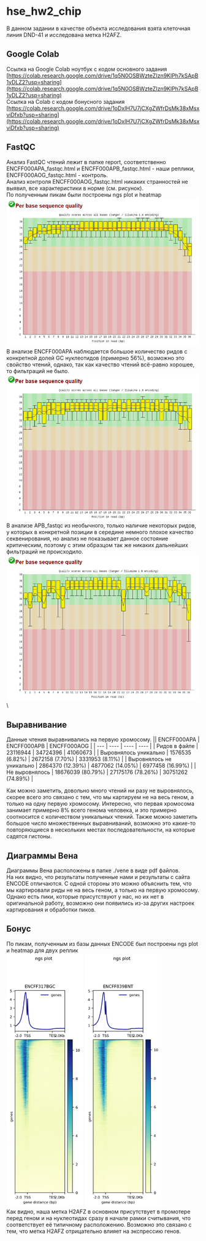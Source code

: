 # hse_hw2_chip
В данном задании в качестве объекта исследования взята клеточная линия DND-41 и исследована метка H2AFZ.
## Google Colab
Ссылка на Google Colab ноутбук с кодом основного задания
[https://colab.research.google.com/drive/1q5N0OSBWzteZIzn9KlPh7kSApB1yDLZ2?usp=sharing](https://colab.research.google.com/drive/1q5N0OSBWzteZIzn9KlPh7kSApB1yDLZ2?usp=sharing) \
Ссылка на Colab с кодом бонусного задания
[https://colab.research.google.com/drive/1oDxIH7U7jCXgZWfrDsMk38xMsxviDfxb?usp=sharing](https://colab.research.google.com/drive/1oDxIH7U7jCXgZWfrDsMk38xMsxviDfxb?usp=sharing)
## FastQC
Анализ FastQC чтений лежит в папке report, соответственно ENCFF000APA_fastqc.html и ENCFF000APB_fastqc.html - наши реплики, ENCFF000AOG_fastqc.html - контроль. \
Анализ контроля ENCFF000AOG_fastqc.html никаких странностей не выявил, все характеристики в норме (см. рисунок). \
По полученным пикам были построены ngs plot и heatmap \
<img src="./images/AOG_fastqc_good.png" alt="drawing" width="500"/> \
В анализе ENCFF000APA наблюдается большое количество ридов с конкретной долей GC нуклеотидов (примерно 56%), возможно это свойство чтений, однако, так как качество чтений всё-равно хорошее, то фильтраций не было. \
<img src="./images/APA_fastqc_good.png" alt="drawing" width="500"/> \
В анализе APB_fastqc из необычного, только наличие некоторых ридов, у которых в конкретной позиции в середине немного плохое качество секвенирования, но анализ не показывает данное состояние критическим, поэтому с этим образцом так же никаких дальнейших фильтраций не происходило. \
<img src="./images/APB_fastqc_good.png" alt="drawing" width="500"/> \
## Выравнивание
Данные чтения выравнивались на первую хромосому.
|| ENCFF000APA | ENCFF000APB | ENCFF000AOG |
| --- | ---- | ---- | ---- |
| Ридов в файле | 23116944 | 34724396 | 41060673 |
| Выровнялось уникально | 1576535 (6.82%) | 2672158 (7.70%) | 3331953 (8.11%) |
| Выровнялось не уникально | 2864370 (12.39%) | 4877062 (14.05%) | 6977458 (16.99%) |
| Не выровнялось | 18676039 (80.79%) | 27175176 (78.26%) | 30751262 (74.89%) |

Как можно заметить, довольно много чтений ни разу не выровнялось, скорее всего это связано с тем, что мы картируем не на весь геном, а только на одну первую хромосому. Интересно, что первая хромосома занимает примерно 8% всего генома человека, и это примерно соотносится с количеством уникальных чтений. Также можно заметить большое число множественных выравниваний, возможно это какие-то повторяющиеся в нескольких местах последовательности, на которые садятся гистоны.

## Диаграммы Вена
Диаграммы Вена расположены в папке ./vene в виде pdf файлов. \
На них видно, что результаты полученные нами и результаты с сайта ENCODE 
отличаются. С одной стороны это можно объяснить тем, что мы картировали риды не на весь геном, а только на первую хромосому. Однако есть пики, которые присутствуют у нас, но их нет в оригинальной работу, возможно они появились из-за других настроек картирования и обработки пиков.

## Бонус
По пикам, полученным из базы данных ENCODE был построены ngs plot и heatmap для двух реплик\
<img src="./images/result1.png" alt="drawing" width="200"/>
<img src="./images/result2.png" alt="drawing" width="200"/> \
Как видно, наша метка H2AFZ в основном присутствует в промотере перед геном и на нуклеотидах сразу в начале рамки считывания, что соответствует её типичному расположению. Возможно это связано с тем, что метка H2AFZ отрицательно влияет на экспрессию генов. 
